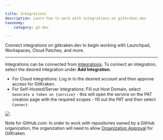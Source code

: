 ```yaml
---

title: Integrations
description: Learn how to work with integrations on gitkraken.dev
taxonomy:
    category: gk-dev

---
```


Connect integrations on gitkraken.dev to begin working with Launchpad, Workspaces, Cloud Patches, and more. 

***

Integrations can be connected from [Integrations](https://gitkraken.dev/settings/integrations?source=help_center&product=gitkraken_dot_dev). To connect an integration, select the desired integration under **Add Integration**.

- For Cloud integrations: Log in to the desired account and then approve access for GitKraken.
- For Self-Hosted/Server integrations: Fill out Host Domain, select `Generate a token on {service}` - this will open the service on the PAT creation page with the required scopes - fill out the PAT and then select `Connect`.

<img src="/wp-content/uploads/gkd-integrations-0.png" class="img-responsive center img-bordered"> 

<div class='callout callout--basic'>
   	<p>Note for GitHub.com: In order to work with repositories owned by a GitHub organization, the organization will need to allow <a href="https://help.github.com/articles/requesting-organization-approval-for-your-authorized-applications/">Organization Approval</a> for GitKraken.</p>
</div>